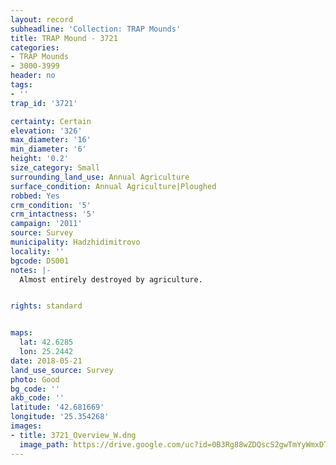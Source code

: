 ```yaml
---
layout: record
subheadline: 'Collection: TRAP Mounds'
title: TRAP Mound - 3721
categories:
- TRAP Mounds
- 3000-3999
header: no
tags:
- ''
trap_id: '3721'

certainty: Certain
elevation: '326'
max_diameter: '16'
min_diameter: '6'
height: '0.2'
size_category: Small
surrounding_land_use: Annual Agriculture
surface_condition: Annual Agriculture|Ploughed
robbed: Yes
crm_condition: '5'
crm_intactness: '5'
campaign: '2011'
source: Survey
municipality: Hadzhidimitrovo
locality: ''
bgcode: DS001
notes: |-
  Almost entirely destroyed by agriculture.


rights: standard


maps:
  lat: 42.6285
  lon: 25.2442
date: 2018-05-21
land_use_source: Survey
photo: Good
bg_code: ''
akb_code: ''
latitude: '42.681669'
longitude: '25.354268'
images:
- title: 3721_Overview_W.dng
  image_path: https://drive.google.com/uc?id=0B3Rg88wZDQscS2gwTmYyWmxDT1E
---
```

